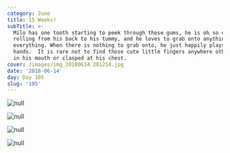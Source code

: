 ```yaml
---
category: June
title: 15 Weeks!
subTitle: >-
  Milo has one tooth starting to peek through those gums, he is oh so close to
  rolling from his back to his tummy, and he loves to grab onto anything and
  everything. When there is nothing to grab onto, he just happily plays with his
  hands.  It is rare not to find those cute little fingers anywhere other than
  in his mouth or clasped at his chest.    
cover: /images/img_20180614_201214.jpg
date: '2018-06-14'
day: Day 105
slug: '105'
---
```

![null](/images/img_20180614_201214.jpg)

![null](/images/img_20180614_201217.jpg)

![null](/images/snapchat-479496624.jpg)

![null](/images/img_20180614_070300.jpg)
